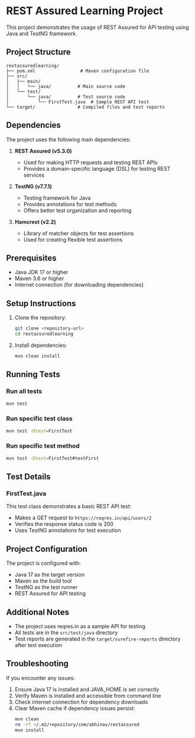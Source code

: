 # REST Assured Learning Project

This project demonstrates the usage of REST Assured for API testing using Java and TestNG framework.

## Project Structure

```
restassuredlearning/
├── pom.xml                 # Maven configuration file
├── src/
│   ├── main/
│   │   └── java/          # Main source code
│   └── test/
│       └── java/          # Test source code
│           └── FirstTest.java  # Sample REST API test
└── target/                # Compiled files and test reports
```

## Dependencies

The project uses the following main dependencies:

1. **REST Assured (v5.3.0)**
   - Used for making HTTP requests and testing REST APIs
   - Provides a domain-specific language (DSL) for testing REST services

2. **TestNG (v7.7.1)**
   - Testing framework for Java
   - Provides annotations for test methods
   - Offers better test organization and reporting

3. **Hamcrest (v2.2)**
   - Library of matcher objects for test assertions
   - Used for creating flexible test assertions

## Prerequisites

- Java JDK 17 or higher
- Maven 3.6 or higher
- Internet connection (for downloading dependencies)

## Setup Instructions

1. Clone the repository:
   ```bash
   git clone <repository-url>
   cd restassuredlearning
   ```

2. Install dependencies:
   ```bash
   mvn clean install
   ```

## Running Tests

### Run all tests
```bash
mvn test
```

### Run specific test class
```bash
mvn test -Dtest=FirstTest
```

### Run specific test method
```bash
mvn test -Dtest=FirstTest#testFirst
```

## Test Details

### FirstTest.java
This test class demonstrates a basic REST API test:
- Makes a GET request to `https://reqres.in/api/users/2`
- Verifies the response status code is 200
- Uses TestNG annotations for test execution

## Project Configuration

The project is configured with:
- Java 17 as the target version
- Maven as the build tool
- TestNG as the test runner
- REST Assured for API testing

## Additional Notes

- The project uses reqres.in as a sample API for testing
- All tests are in the `src/test/java` directory
- Test reports are generated in the `target/surefire-reports` directory after test execution

## Troubleshooting

If you encounter any issues:

1. Ensure Java 17 is installed and JAVA_HOME is set correctly
2. Verify Maven is installed and accessible from command line
3. Check internet connection for dependency downloads
4. Clear Maven cache if dependency issues persist:
   ```bash
   mvn clean
   rm -rf ~/.m2/repository/com/abhinav/restassured
   mvn install
   ``` 